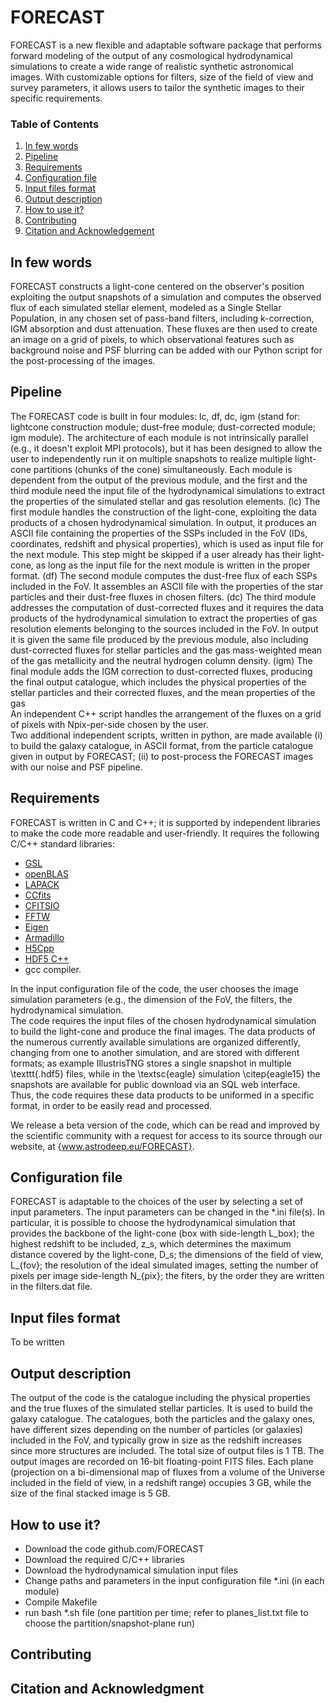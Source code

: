 # FORECAST
FORECAST is a new flexible and adaptable software package that performs forward modeling of the output of any cosmological hydrodynamical simulations to create a wide range of realistic synthetic astronomical images. With customizable options for filters, size of the field of view and survey parameters, it allows users to tailor the synthetic images to their specific requirements.

### Table of Contents
1. [In few words](#in-few-words)
2. [Pipeline](#pipeline)
3. [Requirements](#requirements)
4. [Configuration file](#configuration-file)
5. [Input files format](#input-files-format)
6. [Output description](#output-description)
7. [How to use it?](#how-to-use-it)
8. [Contributing](#contributing)
9. [Citation and Acknowledgement](#citation-and-acknowledgment)


    
## In few words
FORECAST constructs a light-cone centered on the observer's position exploiting the output snapshots of a simulation and computes the observed flux of each simulated stellar element, modeled as a Single Stellar Population, in any chosen set of pass-band filters, including k-correction, IGM absorption and dust attenuation. These fluxes are then used to create an image on a grid of pixels, to which observational features such as background noise and PSF blurring can be added with our Python script for the post-processing of the images.


## Pipeline
The FORECAST code is built in four modules: lc, df, dc, igm (stand for: lightcone construction module; dust-free module; dust-corrected module; igm module). The architecture of each module is not intrinsically parallel (e.g., it doesn't exploit MPI protocols), but it has been designed to allow the user to independently run it on multiple snapshots to realize multiple light-cone partitions (chunks of the cone) simultaneously.
    Each module is dependent from the output of the previous module, and the first and the third module need the input file of the hydrodynamical simulations to extract the properties of the simulated stellar and gas resolution elements.
    (lc) The first module handles the construction of the light-cone, exploiting the data products of a chosen hydrodynamical simulation. In output, it produces an ASCII file containing the properties of the SSPs included in the FoV (IDs, coordinates, redshift and physical properties), which is used as input file for the next module. This step might be skipped if a user already has their light-cone, as long as the input file for the next module is written in the proper format. 
    (df) The second module computes the dust-free flux of each SSPs included in the FoV. It assembles an ASCII file with the properties of the star particles and their dust-free fluxes in chosen filters.
    (dc) The third module addresses the computation of dust-corrected fluxes and it requires the data products of the hydrodynamical simulation to extract the properties of gas resolution elements belonging to the sources included in the FoV. In output it is given the same file produced by the previous module, also including dust-corrected fluxes for stellar particles and the gas mass-weighted mean of the gas metallicity and the neutral hydrogen column density. 
    (igm) The final module adds the IGM correction to dust-corrected fluxes, producing the final output catalogue, which includes the physical properties of the stellar particles and their corrected fluxes, and the mean properties of the gas   
    An independent C++ script handles the arrangement of the fluxes on a grid of pixels with Npix-per-side chosen by the user.   
    Two additional independent scripts, written in python, are made available (i) to build the galaxy catalogue, in ASCII format, from the particle catalogue given in output by FORECAST; (ii) to post-process the FORECAST images with our noise and PSF pipeline.

## Requirements
FORECAST is written in C and C++; it is supported by independent libraries to make the code more readable and user-friendly. 
It requires the following C/C++ standard libraries: 
* [GSL](https://www.gnu.org/software/gsl/)
* [openBLAS](https://www.openblas.net/)
* [LAPACK](http://www.netlib.org/lapack/)
* [CCfits](https://heasarc.gsfc.nasa.gov/fitsio/CCfits/)
* [CFITSIO](https://heasarc.gsfc.nasa.gov/fitsio/)
* [FFTW](https://www.fftw.org/)
* [Eigen](https://eigen.tuxfamily.org/)
* [Armadillo](http://arma.sourceforge.net/)
* [H5Cpp](http://h5cpp.org/)
* [HDF5 C++](https://www.hdfgroup.org/)
* gcc compiler.
  
In the input configuration file of the code, the user chooses the image simulation parameters (e.g., the dimension of the FoV, the filters, the hydrodynamical simulation.  
   The code requires the input files of the chosen hydrodynamical simulation to build the light-cone and produce the final images. The data products of the numerous currently available simulations are organized differently, changing from one to another simulation, and are stored with different formats; as example IllustrisTNG stores a single snapshot in multiple \texttt{.hdf5} files, while in the \textsc{eagle} simulation \citep{eagle15} the snapshots are available for public download via an SQL web interface. Thus, the code requires these data products to be uniformed in a specific format, in order to be easily read and processed.   
      
   We release a beta version of the code, which can be read and improved by the scientific community with a request for access to its source through our website, at {www.astrodeep.eu/FORECAST}.

## Configuration file
FORECAST is adaptable to the choices of the user by selecting a set of input parameters. 
The input parameters can be changed in the *.ini file(s).
In particular, it is possible to choose the hydrodynamical simulation that provides the backbone of the light-cone (box with side-length L_box); the highest redshift to be included, z_s, which determines the maximum distance covered by the light-cone, D_s; the dimensions of the field of view, L_{fov}; the resolution of the ideal simulated images, setting the number of pixels per image side-length N_{pix}; the fiters, by the order they are written in the filters.dat file.


## Input files format
To be written

## Output description
The output of the code is the catalogue including the physical properties and the true fluxes of the simulated stellar particles. It is used to build the galaxy catalogue.
    The catalogues, both the particles and the galaxy ones, have different sizes depending on the number of particles (or galaxies) included in the FoV, and typically grow in size as the redshift increases since more structures are included. The total size of output files is 1 TB.
    The output images are recorded on 16-bit floating-point FITS files. Each plane (projection on a bi-dimensional map of fluxes from a volume of the Universe included in the field of view, in a redshift range) occupies 3 GB, while the size of the final stacked image is 5 GB.
    
## How to use it?
- Download the code github.com/FORECAST
- Download the required C/C++ libraries
- Download the hydrodynamical simulation input files
- Change paths and parameters in the input configuration file \*.ini (in each module)
- Compile Makefile
- run bash \*.sh file (one partition per time; refer to planes_list.txt file to choose the partition/snapshot-plane run) 

## Contributing

## Citation and Acknowledgment
